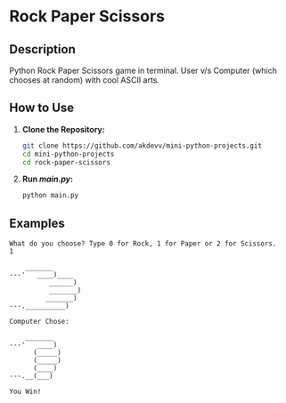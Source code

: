 # Rock Paper Scissors

## Description
Python Rock Paper Scissors game in terminal. User v/s Computer (which chooses at random) with cool ASCII arts.

## How to Use
1. **Clone the Repository:**
    ```bash
    git clone https://github.com/akdevv/mini-python-projects.git
    cd mini-python-projects
    cd rock-paper-scissors
    ```
2. **Run _main.py_:**
    ```bash
    python main.py
    ```

## Examples
```
What do you choose? Type 0 for Rock, 1 for Paper or 2 for Scissors.
1    

    _______
---'   ____)____
          ______)
          _______)
         _______)
---.__________)

Computer Chose: 

    _______
---'   ____)
      (_____)
      (_____)
      (____)
---.__(___)

You Win!
```